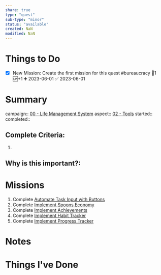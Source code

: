 ```yaml
---
share: true
type: "quest"
sub-type: "minor"
status: "available"
created: NaN 
modified: NaN
---
```

 
 
# Things to Do
- [x] New Mission: Create the first mission for this quest #bureaucracy 🥄1 🆙+1 ➕ 2023-06-01 ✅ 2023-06-01
# Summary
campaign:: [00 - Life Management System](../00%20-%20Life%20Management%20System.md)
aspect:: [02 - Tools](./02%20-%20Tools.md)
started:: 
completed::
## Complete Criteria:
1. 

## Why is this important?:

# Missions
1. Complete [Automate Task Input with Buttons](./Automate%20Task%20Input%20with%20Buttons.md)
2. Complete [Implement Spoons Economy](../01%20-%20Gamification/Implement%20Spoons%20Economy.md)
3. Complete [Implement Achievements](../01%20-%20Gamification/Implement%20Achievements.md)
4. Complete [Implement Habit Tracker](../01%20-%20Gamification/Implement%20Habit%20Tracker.md)
5. Complete [Implement Progress Tracker](./Implement%20Progress%20Tracker.md)

# Notes

# Things I've Done